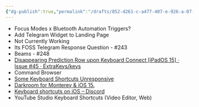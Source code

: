 ```yaml
---
{"dg-publish":true,"permalink":"/drafts/852-d261-c-a477-407-e-926-a-07-c04226-e84-e/","dgHomeLink":true,"dgPassFrontmatter":false}
---
```



- Focus Modes x Bluetooth Automation Triggers?
- Add Telegram Widget to Landing Page
- Not Currently Working
- Its FOSS Telegram Response Question - #243
- Beams - #248
- [Disappearing Prediction Row upon Keyboard Connect [iPadOS 15] · Issue #45 · ExtraKeys/keys](https://github.com/ExtraKeys/keys/issues/45)
- Command Browser
- [Some Keyboard Shortcuts Unresponsive](https://discord.com/channels/834892608815235093/836712857982205982/902560322114711563)
- [Darkroom for Monterey & iOS 15.](https://medium.com/the-bergen-company/darkroom-for-monterey-ios-15-552cb6abc0c8)
- [Keyboard shortcuts on iOS – Discord](https://support.discord.com/hc/en-us/community/posts/360048309252-Keyboard-shortcuts-on-iOS?page=1#community_comment_4411824686743)
- YouTube Studio Keyboard Shortcuts (Video Editor, Web)